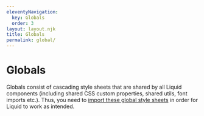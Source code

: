 ```yaml
---
eleventyNavigation:
  key: Globals
  order: 3
layout: layout.njk
title: Globals
permalink: global/
---
```


# Globals

[//]: # "Note to Liquid contributors: Currently changes to global styles do not trigger a rebuild via Stencil (see https://github.com/ionic-team/stencil/issues/1795). For this reason we use a separate watcher on global styles which triggers the rebuild during development of Liquid (see scripts in package.json)."

Globals consist of cascading style sheets that are shared by all Liquid components (including shared CSS custom properties, shared utils, font imports etc.). Thus, you need to [import these global style sheets](introduction/getting-started/#import-stylesheets) in order for Liquid to work as intended. 